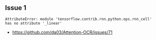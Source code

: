 ## Issue 1

```
AttributeError: module 'tensorflow.contrib.rnn.python.ops.rnn_cell' has no attribute '_linear'
```

* <https://github.com/da03/Attention-OCR/issues/71>